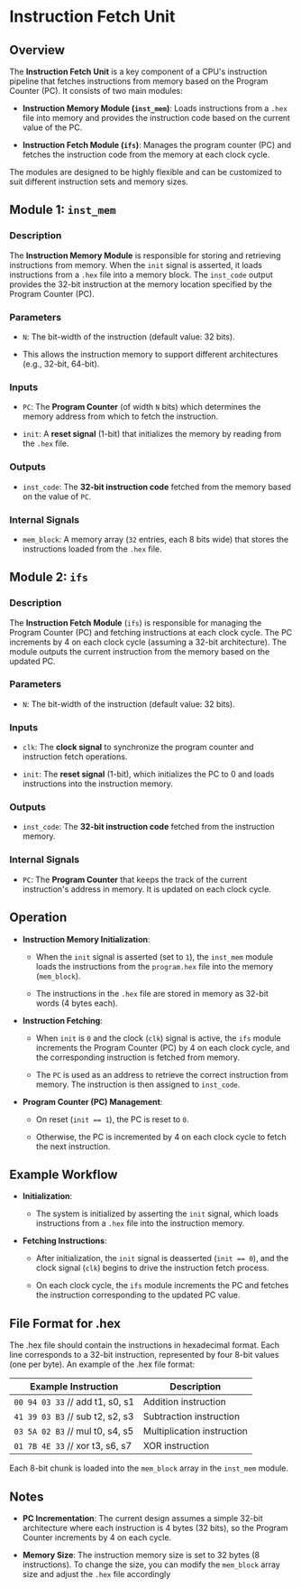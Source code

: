 # Instruction Fetch Unit


## Overview

The **Instruction Fetch Unit** is a key component of a CPU's instruction pipeline that fetches instructions from memory based on the Program Counter (PC). It consists of two main modules:

- **Instruction Memory Module (`inst_mem`)**: Loads instructions from a `.hex` file into memory and provides the instruction code based on the current value of the PC.

- **Instruction Fetch Module (`ifs`)**: Manages the program counter (PC) and fetches the instruction code from the memory at each clock cycle.

The modules are designed to be highly flexible and can be customized to suit different instruction sets and memory sizes.

## Module 1: `inst_mem`

### Description

The **Instruction Memory Module** is responsible for storing and retrieving instructions from memory. When the `init` signal is asserted, it loads instructions from a `.hex` file into a memory block. The `inst_code` output provides the 32-bit instruction at the memory location specified by the Program Counter (PC).


### Parameters

- `N`: The bit-width of the instruction (default value: 32 bits).

- This allows the instruction memory to support different architectures (e.g., 32-bit, 64-bit).

### Inputs

- `PC`: The **Program Counter** (of width `N` bits) which determines the memory address from which to fetch the instruction.

- `init`: A **reset signal** (1-bit) that initializes the memory by reading from the `.hex` file.

### Outputs

- `inst_code`: The **32-bit instruction code** fetched from the memory based on the value of `PC`.

### Internal Signals

- `mem_block`:  A memory array (`32` entries, each 8 bits wide) that stores the instructions loaded from the `.hex` file.



## Module 2: `ifs`

### Description

The **Instruction Fetch Module** (`ifs`) is responsible for managing the Program Counter (PC) and fetching instructions at each clock cycle. The PC increments by 4 on each clock cycle (assuming a 32-bit architecture). The module outputs the current instruction from the memory based on the updated PC.

### Parameters

- `N`: The bit-width of the instruction (default value: 32 bits).

### Inputs

- `clk`: The **clock signal** to synchronize the program counter and instruction fetch operations.

- `init`: The **reset signal** (1-bit), which initializes the PC to 0 and loads instructions into the instruction memory.


### Outputs

- `inst_code`: The **32-bit instruction code** fetched from the instruction memory.

### Internal Signals

- `PC`: The **Program Counter** that keeps the track of the current instruction's address in memory. It is updated on each clock cycle. 


## Operation

- **Instruction Memory Initialization**:

    - When the `init` signal is asserted (set to `1`), the `inst_mem` module loads the instructions from the `program.hex` file into the memory (`mem_block`).

    - The instructions in the `.hex` file are stored in memory as 32-bit words (4 bytes each).

- **Instruction Fetching**: 
    
    - When `init` is `0` and the clock (`clk`) signal is active, the `ifs` module increments the Program Counter (PC) by 4 on each clock cycle, and the corresponding instruction is fetched from memory.

    - The `PC` is used as an address to retrieve the correct instruction from memory. The instruction is then assigned to `inst_code`.

- **Program Counter (PC) Management**:

    - On reset (`init == 1`), the PC is reset to `0`.

    - Otherwise, the PC is incremented by 4 on each clock cycle to fetch the next instruction.


## Example Workflow

- **Initialization**:
    
    - The system is initialized by asserting the `init` signal, which loads instructions from a `.hex` file into the instruction memory.

- **Fetching Instructions**:

    - After initialization, the `init` signal is deasserted (`init == 0`), and the clock signal (`clk`) begins to drive the instruction fetch process.

    - On each clock cycle, the `ifs` module increments the PC and fetches the instruction corresponding to the updated PC value.


## File Format for .hex

The .hex file should contain the instructions in hexadecimal format. Each line corresponds to a 32-bit instruction, represented by four 8-bit values (one per byte). An example of the .hex file format:

| Example Instruction          | Description           |
|-------------------------------|-----------------------|
| `00 94 03 33`  // add t1, s0, s1 | Addition instruction  |
| `41 39 03 B3`  // sub t2, s2, s3 | Subtraction instruction |
| `03 5A 02 B3`  // mul t0, s4, s5 | Multiplication instruction |
| `01 7B 4E 33`  // xor t3, s6, s7 | XOR instruction       |

Each 8-bit chunk is loaded into the `mem_block` array in the `inst_mem` module.



## Notes

- **PC Incrementation**: The current design assumes a simple 32-bit architecture where each instruction is 4 bytes (32 bits), so the Program Counter increments by 4 on each cycle.

- **Memory Size**: The instruction memory size is set to 32 bytes (8 instructions). To change the size, you can modify the `mem_block` array size and adjust the `.hex` file accordingly
